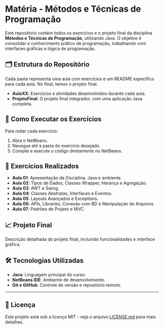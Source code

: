 # Matéria - Métodos e Técnicas de Programação

Este repositório contém todos os exercícios e o projeto final da disciplina **Métodos e Técnicas de Programação**, utilizando Java. O objetivo é consolidar o conhecimento prático de programação, trabalhando com interfaces gráficas e lógica de programação.

## 🗂 Estrutura do Repositório

Cada pasta representa uma aula com exercícios e um README específico para cada aula. No final, temos o projeto final.

- **AulaXX**: Exercícios e atividades desenvolvidos durante cada aula.
- **ProjetoFinal**: O projeto final integrador, com uma aplicação Java completa.

## 🚀 Como Executar os Exercícios

Para rodar cada exercício:
1. Abra o NetBeans.
2. Navegue até a pasta do exercício desejado.
3. Compile e execute o código diretamente no NetBeans.

## 📝 Exercícios Realizados

- **Aula 01**: Apresentação da Disciplina, Java e ambiente.
- **Aula 02**: Tipos de Dados, Classes Wrapper, Herança e Agregação.
- **Aula 03**: AWT e Swing.
- **Aula 04**: Classes Abstratas, Interfaces e Eventos.
- **Aula 05**: Layouts Avançados e Exceptions.
- **Aula 06**: APIs, Libraries, Conexão com BD e Manipulação de Arquivos.
- **Aula 07**: Padrões de Projeto e MVC.

## 📈 Projeto Final

Descrição detalhada do projeto final, incluindo funcionalidades e interface gráfica.

## 🛠 Tecnologias Utilizadas

- **Java**: Linguagem principal do curso.
- **NetBeans IDE**: Ambiente de desenvolvimento.
- **Git e GitHub**: Controle de versão e repositório remoto.

---

## 📜 Licença

Este projeto está sob a licença MIT - veja o arquivo [LICENSE.md](LICENSE.md) para mais detalhes.

